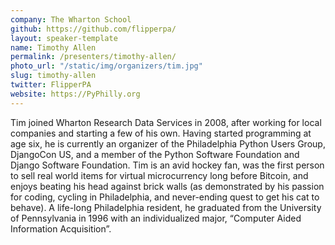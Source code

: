 ```yaml
---
company: The Wharton School
github: https://github.com/flipperpa/
layout: speaker-template
name: Timothy Allen
permalink: /presenters/timothy-allen/
photo_url: "/static/img/organizers/tim.jpg"
slug: timothy-allen
twitter: FlipperPA
website: https://PyPhilly.org
---
```


Tim joined Wharton Research Data Services in 2008, after working for local companies and starting a few of his own. Having started programming at age six, he is currently an organizer of the Philadelphia Python Users Group, DjangoCon US, and a member of the Python Software Foundation and Django Software Foundation. Tim is an avid hockey fan, was the first person to sell real world items for virtual microcurrency long before Bitcoin, and enjoys beating his head against brick walls (as demonstrated by his passion for coding, cycling in Philadelphia, and never-ending quest to get his cat to behave). A life-long Philadelphia resident, he graduated from the University of Pennsylvania in 1996 with an individualized major, “Computer Aided Information Acquisition”.
